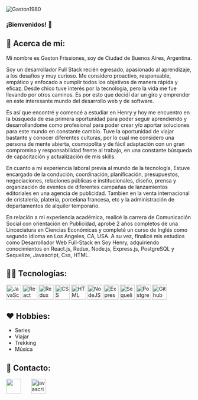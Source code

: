 ![Gaston1980](https://res.cloudinary.com/dyycj9vam/image/upload/v1669075226/GitHub_banner_k1wvkc.png)

### ¡Bienvenidos! 🙌

<h2 width="100%">👨‍ Acerca de mi: </h2>

Mi nombre es Gaston Frissiones, soy de Ciudad de Buenos Aires, Argentina. 

Soy un desarrollador Full Stack recién egresado, apasionado al aprendizaje, a los desafíos y muy curioso. Me considero proactivo, responsable, empático y enfocado a cumplir todos los objetivos de manera rápida y eficaz. 
Desde chico tuve interés por la tecnología, pero la vida me fue llevando por otros caminos. Es por esto que decidí dar un giro y emprender en este interesante mundo del desarrollo web y de software. 

Es así que encontré y comencé a estudiar en Henry y hoy me encuentro en la búsqueda de esa primera oportunidad para poder seguir aprendiendo y desarrollandome como profesional para poder crear y/o aportar soluciones para este mundo en constante cambio.
Tuve la oportunidad de viajar bastante y conocer diferentes culturas, por lo cual me considero una persona de mente abierta, cosmopolita y de fácil adaptación con un gran compromiso y responsabilidad frente al trabajo, en una constante búsqueda de capacitación y actualización de mis skills.

En cuanto a mi experiencia laboral previa al mundo de la tecnología, Estuve encargado de la condución, coordinación, planificación, presupuestos, negociaciones, relaciones públicas e institucionales, diseño, prensa y organización de eventos de diferentes campañas de lanzamientos editoriales en una agencia de publicidad.
Tambien en la venta internacional de cristaleria, plateria, porcelana francesa, etc y la administración de departamentos de alquiler temporario.

En relación a mi experiencia académica, realicé la carrera de Comunicación Social con orientación en Publicidad, aprobé 2 años completos de una Linceciatura en Ciencias Económicas y completé un curso de Inglés como segundo idioma en Los Angeles, CA, USA. A su vez, finalicé mis estudios como Desarrollador Web Full-Stack en Soy Henry, adquiriendo conocimientos en React.js, Redux, Node.js, Express.js, PostgreSQL y Sequelize, Javascript, Css, HTML.

<h2 width="100%">👨‍💻 Tecnologías: </h2>

<div>
  <img src="https://skillicons.dev/icons?i=javascript" title="JavaScript" alt="JavaScript" width="40" height="40"/>
  <img src="https://skillicons.dev/icons?i=react" title="React" alt="React" width="40" height="40"/> 
  <img src="https://skillicons.dev/icons?i=redux" title="Redux" alt="Redux " width="40" height="40"/> 
  <img src="https://skillicons.dev/icons?i=css"  title="CSS3" alt="CSS" width="40" height="40"/> 
  <img src="https://skillicons.dev/icons?i=html" title="HTML5" alt="HTML" width="40" height="40"/>  
  <img src="https://skillicons.dev/icons?i=nodejs" title="NodeJS" alt="NodeJS" width="40" height="40"/> 
  <img src="https://skillicons.dev/icons?i=express" title="Express" **alt="Express" width="40" height="40"/>
  <img src="https://seeklogo.com/images/S/sequelize-logo-9A5075DB9F-seeklogo.com.png" title="Sequelize" alt="Sequelize" width="40" height="40"/>
  <img src="https://skillicons.dev/icons?i=postgresql" title="PostgreSQL"  alt="PostgreSQL" width="40" height="40"/> 
  <img src="https://skillicons.dev/icons?i=github" title="Github" **alt="Github" width="40" height="40"/>
</div>

<h2 width="100%">❤ Hobbies: </h2>
<ul>
  <li>Series</li>
  <li>Viajar</li>
  <li>Trekking</li>
  <li>Música</li>
</ul>

<h2 width="100%">📱 Contacto: </h2>

<p>
<a href='https://www.linkedin.com/in/gaston-frissiones/'><img src='https://camo.githubusercontent.com/a419040d85cc2ae6f6edccbfe3189b9b18c6dccfb1d50c7c3f26b2fb28983c97/68747470733a2f2f7265732e636c6f7564696e6172792e636f6d2f6465326f64337069772f696d6167652f75706c6f61642f635f7363616c652c775f36302f76313636383536303031352f706963732f4c496e6b6564496e5f6e6866796f752e706e67' width="40" height="40"/></a>
  <label>&#160 &#160 &#160 </label>
<a  href="mailto:gastonfrissiones@yahoo.com.ar" target="_blank"> 
 <img src="https://res.cloudinary.com/de2od3piw/image/upload/c_scale,w_60/v1668560897/pics/mail_dlhnuj.png" alt="javascript" width="40" height="40"/> 
 </div>
</p>

<!--
**Gaston1980/Gaston1980** is a ✨ _special_ ✨ repository because its `README.md` (this file) appears on your GitHub profile.

Here are some ideas to get you started:

- 🔭 I’m currently working on ...
- 🌱 I’m currently learning ...
- 👯 I’m looking to collaborate on ...
- 🤔 I’m looking for help with ...
- 💬 Ask me about ...
- 📫 How to reach me: ...
- 😄 Pronouns: ...
- ⚡ Fun fact: ...
-->
